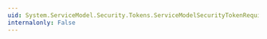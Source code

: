 ```yaml
---
uid: System.ServiceModel.Security.Tokens.ServiceModelSecurityTokenRequirement.IssuedSecurityTokenParametersProperty
internalonly: False
---
```

